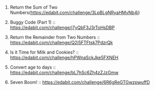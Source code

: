 1. Return the Sum of Two Numbers(https://edabit.com/challenge/3LpBLgNRyaHMvNb4j)

2. Buggy Code (Part 1) :: https://edabit.com/challenge/j7yQbF3J3rToHsDBP

3. Return the Remainder from Two Numbers :: https://edabit.com/challenge/Q2j5FTFtsk7PdzrQk

4. Is it Time for Milk and Cookies? :: https://edabit.com/challenge/hPWnaSckJke5FXNEH

5. Convert age to days :: https://edabit.com/challenge/bL7hSc6Zh4zZJzGmw

6. Seven Boom! :: https://edabit.com/challenge/6R6gReGTGwzpwuffD